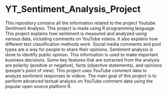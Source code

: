 # YT_Sentiment_Analysis_Project
This repository contains all the information related to the project Youtube Sentiment Analysis. This project is made using R programming language.
This project explains how sentiment is measured and analyzed using various data, including comments on YouTube videos. It also explains how different text classification methods work.
Social media comments and post types are a way for people to share their opinions. Sentiment analysis is done to identify public opinion. This information is used to make important business decisions. Some key features that are extracted from the analysis are polarity (positive or negative), facts (objective statements), and opinions (people's point of view). This project uses YouTube comment data to analyze sentiment responses to videos. The main goal of this project is to perform advanced textual analysis on YouTube comment data using the popular open source platform R.
